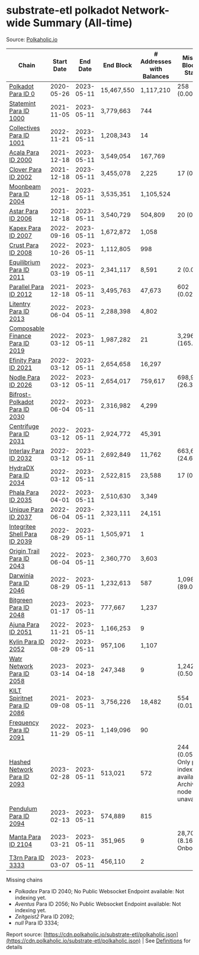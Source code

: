 # substrate-etl polkadot Network-wide Summary (All-time)

Source: [Polkaholic.io](https://polkaholic.io)


| Chain            | Start Date | End Date | End Block | # Addresses with Balances | Missing Blocks / Status |
| ---------------- | ---------- | ---------| --------- | ------------------------- | ----------------------- |
| [Polkadot Para ID 0](/polkadot/0-polkadot) | 2020-05-26 | 2023-05-11 | 15,467,550 |  1,117,210 | 258 (0.00%)  |
| [Statemint Para ID 1000](/polkadot/1000-statemint) | 2021-11-05 | 2023-05-11 | 3,779,663 |  744 |    |
| [Collectives Para ID 1001](/polkadot/1001-collectives) | 2022-11-21 | 2023-05-11 | 1,208,343 |  14 |    |
| [Acala Para ID 2000](/polkadot/2000-acala) | 2021-12-18 | 2023-05-11 | 3,549,054 |  167,769 |    |
| [Clover Para ID 2002](/polkadot/2002-clover) | 2021-12-18 | 2023-05-11 | 3,455,078 |  2,225 | 17 (0.00%)  |
| [Moonbeam Para ID 2004](/polkadot/2004-moonbeam) | 2021-12-18 | 2023-05-11 | 3,535,351 |  1,105,524 |    |
| [Astar Para ID 2006](/polkadot/2006-astar) | 2021-12-18 | 2023-05-11 | 3,540,729 |  504,809 | 20 (0.00%)  |
| [Kapex Para ID 2007](/polkadot/2007-kapex) | 2022-09-16 | 2023-05-11 | 1,672,872 |  1,058 |    |
| [Crust Para ID 2008](/polkadot/2008-crust) | 2022-10-26 | 2023-05-11 | 1,112,805 |  998 |    |
| [Equilibrium Para ID 2011](/polkadot/2011-equilibrium) | 2022-03-19 | 2023-05-11 | 2,341,117 |  8,591 | 2 (0.00%)  |
| [Parallel Para ID 2012](/polkadot/2012-parallel) | 2021-12-18 | 2023-05-11 | 3,495,763 |  47,673 | 602 (0.02%)  |
| [Litentry Para ID 2013](/polkadot/2013-litentry) | 2022-06-04 | 2023-05-11 | 2,288,398 |  4,802 |    |
| [Composable Finance Para ID 2019](/polkadot/2019-composable) | 2022-03-12 | 2023-05-11 | 1,987,282 |  21 | 3,296,718 (165.89%)  |
| [Efinity Para ID 2021](/polkadot/2021-efinity) | 2022-03-12 | 2023-05-11 | 2,654,658 |  16,297 |    |
| [Nodle Para ID 2026](/polkadot/2026-nodle) | 2022-03-12 | 2023-05-11 | 2,654,017 |  759,617 | 698,978 (26.34%)  |
| [Bifrost-Polkadot Para ID 2030](/polkadot/2030-bifrost-dot) | 2022-06-04 | 2023-05-11 | 2,316,982 |  4,299 |    |
| [Centrifuge Para ID 2031](/polkadot/2031-centrifuge) | 2022-03-12 | 2023-05-11 | 2,924,772 |  45,391 |    |
| [Interlay Para ID 2032](/polkadot/2032-interlay) | 2022-03-12 | 2023-05-11 | 2,692,849 |  11,762 | 663,696 (24.65%)  |
| [HydraDX Para ID 2034](/polkadot/2034-hydradx) | 2022-03-12 | 2023-05-11 | 2,522,815 |  23,588 | 17 (0.00%)  |
| [Phala Para ID 2035](/polkadot/2035-phala) | 2022-04-01 | 2023-05-11 | 2,510,630 |  3,349 |    |
| [Unique Para ID 2037](/polkadot/2037-unique) | 2022-06-04 | 2023-05-11 | 2,323,111 |  24,151 |    |
| [Integritee Shell Para ID 2039](/polkadot/2039-integritee-shell) | 2022-08-29 | 2023-05-11 | 1,505,971 |  1 |    |
| [Origin Trail Para ID 2043](/polkadot/2043-origintrail) | 2022-06-04 | 2023-05-11 | 2,360,770 |  3,603 |    |
| [Darwinia Para ID 2046](/polkadot/2046-darwinia) | 2022-08-29 | 2023-05-11 | 1,232,613 |  587 | 1,098,057 (89.08%)  |
| [Bitgreen Para ID 2048](/polkadot/2048-bitgreen) | 2023-01-17 | 2023-05-11 | 777,667 |  1,237 |    |
| [Ajuna Para ID 2051](/polkadot/2051-ajuna) | 2022-11-21 | 2023-05-11 | 1,166,253 |  9 |    |
| [Kylin Para ID 2052](/polkadot/2052-kylin) | 2022-08-29 | 2023-05-11 | 957,106 |  1,107 |    |
| [Watr Network Para ID 2058](/polkadot/2058-watr) | 2023-03-14 | 2023-04-18 | 247,348 |  9 | 1,242 (0.50%)  |
| [KILT Spiritnet Para ID 2086](/polkadot/2086-kilt) | 2021-09-08 | 2023-05-11 | 3,756,226 |  18,482 | 554 (0.01%)  |
| [Frequency Para ID 2091](/polkadot/2091-frequency) | 2022-11-29 | 2023-05-11 | 1,149,096 |  90 |    |
| [Hashed Network Para ID 2093](/polkadot/2093-hashed) | 2023-02-28 | 2023-05-11 | 513,021 |  572 | 244 (0.05%) Only partial index available: Archive node unavailable |
| [Pendulum Para ID 2094](/polkadot/2094-pendulum) | 2023-02-13 | 2023-05-11 | 574,889 |  815 |    |
| [Manta Para ID 2104](/polkadot/2104-manta) | 2023-03-21 | 2023-05-11 | 351,965 |  9 | 28,703 (8.16%) Onboarding |
| [T3rn Para ID 3333](/polkadot/3333-t3rn) | 2023-03-07 | 2023-05-11 | 456,110 |  2 |    |

Missing chains


* *Polkadex* Para ID 2040; No Public Websocket Endpoint available: Not indexing yet.
* *Aventus* Para ID 2056; No Public Websocket Endpoint available: Not indexing yet.
* *Zeitgeist2* Para ID 2092; 
* *null* Para ID 3334; 

Report source: [https://cdn.polkaholic.io/substrate-etl/polkaholic.json](https://cdn.polkaholic.io/substrate-etl/polkaholic.json) | See [Definitions](/DEFINITIONS.md) for details
